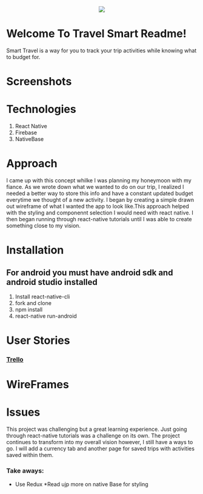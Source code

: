 <div align="center" ><img src="http://imgur.com/l0tWrYp"></div>

# Welcome To Travel Smart Readme!

Smart Travel is a way for you to track your trip activities while knowing what to budget for.

# Screenshots




# Technologies
1. React Native
2. Firebase
3. NativeBase

# Approach

I came up with this concept whilke I was planning my honeymoon with my fiance. As we wrote down what we wanted to do on our trip, I realized I needed a better way to store this info and have a constant updated budget everytime we thought of a new activity. I began by creating a simple drawn out wireframe of what I wanted the app to look like.This approach helped with the styling and componennt selection I would need with react native. I then began running through react-native tutorials until I was able to create something close to my vision.

# Installation
## For android you must have android sdk and android studio installed
1. Install react-native-cli
2. fork and clone
3. npm install
4. react-native run-android

# User Stories
### [Trello](https://trello.com/b/K0EE2DUI/travel-planner-app)

# WireFrames

# Issues
This project was challenging but a great learning experience. Just going through react-native tutorials was a challenge on its own. The project continues to transform into my overall vision however, I still have a ways to go. I will add a currency tab and another page for saved trips with activities saved within them.

### Take aways: 
* Use Redux
*Read ujp more on native Base for styling

